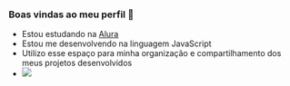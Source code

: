 
### Boas vindas ao meu perfil 💙

- Estou estudando na [Alura](https://www.alura.com.br)
- Estou me desenvolvendo na linguagem JavaScript
- Utilizo esse espaço para minha organização e compartilhamento dos meus projetos desenvolvidos
- 
  ![](https://media1.tenor.com/m/3FnQdKBNK20AAAAd/zatanna-zatara-power.gif)



